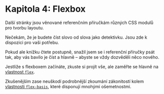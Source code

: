 # Kapitola 4: Flexbox

Další stránky jsou věnované referenčním příručkám různých CSS modulů pro tvorbu layoutu.

Nečekám, že je budete číst slovo od slova jako detektivku. Jsou zde k dispozici pro vaši potřebu.

Pokud ale knížku čtete postupně, snažil jsem se i referenční příručky psát tak, aby vás bavilo je číst a hlavně – abyste se vždy dozvěděli něco nového.

Jestliže s flexboxem začínáte, zkuste si projít vše, ale zaměřte se hlavně na [vlastnost `flex`](css-flex.md).

Zkušenějším zase neuškodí podrobnější zkoumání zákonitostí kolem [vlastnosti `flex-basis`](css-flex-basis.md), které disponují mnohými ošemetnostmi. 
